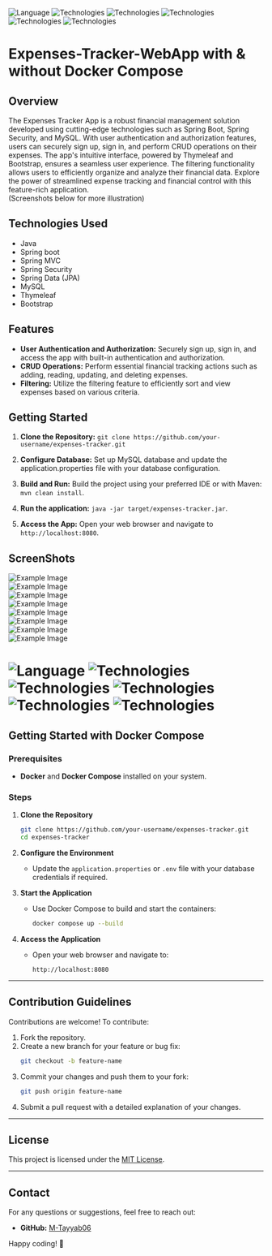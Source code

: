 ![Language](https://img.shields.io/badge/language-Java%20-blue.svg)
![Technologies](https://img.shields.io/badge/technologies-Spring_boot%20-green.svg)
![Technologies](https://img.shields.io/badge/technologies-Spring_MVC%20-green.svg)
![Technologies](https://img.shields.io/badge/technologies-Spring_Security%20-green.svg)
![Technologies](https://img.shields.io/badge/technologies-Spring_Data_jpa%20-green.svg)
![Technologies](https://img.shields.io/badge/technologies-Thymeleaf_&_Bootstrap%20-purple.svg)

# Expenses-Tracker-WebApp with & without Docker Compose 
## Overview
The Expenses Tracker App is a robust financial management solution developed using cutting-edge technologies such as Spring Boot, Spring Security, and MySQL. With user authentication and authorization features, users can securely sign up, sign in, and perform CRUD operations on their expenses. The app's intuitive interface, powered by Thymeleaf and Bootstrap, ensures a seamless user experience. The filtering functionality allows users to efficiently organize and analyze their financial data. Explore the power of streamlined expense tracking and financial control with this feature-rich application.<br> (Screenshots below for more illustration)

## Technologies Used
- Java
- Spring boot
- Spring MVC
- Spring Security
- Spring Data (JPA)
- MySQL
- Thymeleaf
- Bootstrap

## Features
- **User Authentication and Authorization:** Securely sign up, sign in, and access the app with built-in authentication and authorization.
- **CRUD Operations:** Perform essential financial tracking actions such as adding, reading, updating, and deleting expenses.
- **Filtering:** Utilize the filtering feature to efficiently sort and view expenses based on various criteria.

## Getting Started
1. **Clone the Repository:**
`git clone https://github.com/your-username/expenses-tracker.git`

2. **Configure Database:**
Set up MySQL database and update the application.properties file with your database configuration.

3. **Build and Run:**
Build the project using your preferred IDE or with Maven:
`mvn clean install`.

4. **Run the application:**
`java -jar target/expenses-tracker.jar`.

5. **Access the App:**
Open your web browser and navigate to `http://localhost:8080`.

## ScreenShots
![Example Image](screenshots/1.png) <br>
![Example Image](screenshots/2-2.png) <br>
![Example Image](screenshots/3-3.png) <br>
![Example Image](screenshots/4-4.png) <br>
![Example Image](screenshots/5-5.png) <br>
![Example Image](screenshots/6-6.png) <br>
![Example Image](screenshots/7.png) <br>
![Example Image](screenshots/8.png) <br>

# ![Language](https://img.shields.io/badge/language-Java-blue.svg) ![Technologies](https://img.shields.io/badge/technologies-Spring_Boot-green.svg) ![Technologies](https://img.shields.io/badge/technologies-Spring_MVC-green.svg) ![Technologies](https://img.shields.io/badge/technologies-Spring_Security-green.svg) ![Technologies](https://img.shields.io/badge/technologies-Spring_Data_JPA-green.svg) ![Technologies](https://img.shields.io/badge/technologies-Thymeleaf_%26_Bootstrap-purple.svg)

## Getting Started with Docker Compose

### Prerequisites
- **Docker** and **Docker Compose** installed on your system.

### Steps
1. **Clone the Repository**
   ```bash
   git clone https://github.com/your-username/expenses-tracker.git
   cd expenses-tracker
   ```

2. **Configure the Environment**
   - Update the `application.properties` or `.env` file with your database credentials if required.

3. **Start the Application**
   - Use Docker Compose to build and start the containers:
     ```bash
     docker compose up --build
     ```

4. **Access the Application**
   - Open your web browser and navigate to:
     ```
     http://localhost:8080
     ```

---
## Contribution Guidelines
Contributions are welcome! To contribute:
1. Fork the repository.
2. Create a new branch for your feature or bug fix:
   ```bash
   git checkout -b feature-name
   ```
3. Commit your changes and push them to your fork:
   ```bash
   git push origin feature-name
   ```
4. Submit a pull request with a detailed explanation of your changes.

---

## License
This project is licensed under the [MIT License](LICENSE).

---

## Contact
For any questions or suggestions, feel free to reach out:
- **GitHub:** [M-Tayyab06](https://github.com/M-Tayyab06)


Happy coding! 🚀


